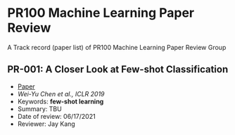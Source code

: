 # PR100 Machine Learning Paper Review

A Track record (paper list) of PR100 Machine Learning Paper Review Group

## PR-001: A Closer Look at Few-shot Classification

- [Paper](https://arxiv.org/abs/1904.04232)
- _Wei-Yu Chen et al., ICLR 2019_
- Keywords: **few-shot learning**
- Summary: TBU
- Date of review: 06/17/2021
- Reviewer: Jay Kang
